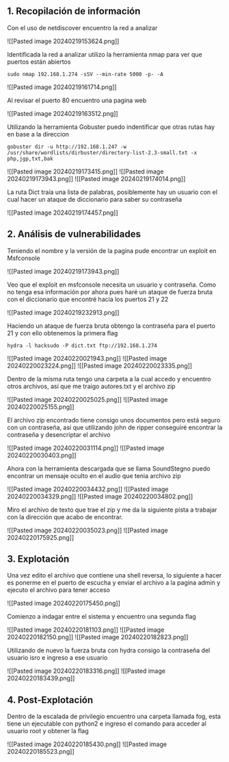## 1.  Recopilación de información

Con el uso de netdiscover encuentro la red a analizar

![[Pasted image 20240219153624.png]]

Identificada la red a analizar utilizo la herramienta nmap para ver que puertos están abiertos

```
sudo nmap 192.168.1.274 -sSV --min-rate 5000 -p- -A
```

![[Pasted image 20240219161714.png]]

Al revisar el puerto 80 encuentro una pagina web 

![[Pasted image 20240219163512.png]]

Utilizando la herramienta Gobuster puedo indentificar que otras rutas hay en base a la direccion 

```
gobuster dir -u http://192.168.1.247 -w /usr/share/wordlists/dirbuster/directory-list-2.3-small.txt -x php,jgp,txt,bak
```

![[Pasted image 20240219173415.png]]
![[Pasted image 20240219173943.png]]
![[Pasted image 20240219174014.png]]

La ruta Dict traía una lista de palabras, posiblemente hay un usuario con el cual hacer un ataque de diccionario para saber su contraseña 

![[Pasted image 20240219174457.png]]

## 2. Análisis de vulnerabilidades

Teniendo el nombre y la versión de la pagina pude encontrar un exploit en Msfconsole

![[Pasted image 20240219173943.png]]

Veo que el exploit en msfconsole necesita un usuario y contraseña. Como no tenga esa información por ahora pues haré un ataque de fuerza bruta con el diccionario que encontré hacia los puertos 21 y 22

![[Pasted image 20240219232913.png]]

Haciendo un ataque de fuerza bruta obtengo la contraseña para el puerto 21 y con ello obtenemos la primera flag

```
hydra -l hacksudo -P dict.txt ftp://192.168.1.274
```

![[Pasted image 20240220021943.png]]
![[Pasted image 20240220023224.png]]
![[Pasted image 20240220023335.png]]

Dentro de la misma ruta tengo una carpeta a la cual accedo y encuentro otros archivos, así que me traigo autores.txt y el archivo zip

![[Pasted image 20240220025025.png]]
![[Pasted image 20240220025155.png]]

El archivo zip encontrado tiene consigo unos documentos pero está seguro con un contraseña, así que utilizando john de ripper conseguiré encontrar la contraseña y desencriptar el archivo

![[Pasted image 20240220031114.png]]
![[Pasted image 20240220030403.png]]

Ahora con la herramienta descargada que se llama SoundStegno puedo encontrar un mensaje oculto en el audio que tenia archivo zip

![[Pasted image 20240220034432.png]]
![[Pasted image 20240220034329.png]]
![[Pasted image 20240220034802.png]]

Miro el archivo de texto que trae el zip y me da la siguiente pista a trabajar con la dirección que acabo de encontrar.

![[Pasted image 20240220035023.png]]
![[Pasted image 20240220175925.png]]


## 3. Explotación

Una vez edito el archivo que contiene una shell reversa, lo siguiente a hacer es ponerme en el puerto de escucha y enviar el archivo a la pagina admin y ejecuto el archivo para tener acceso

![[Pasted image 20240220175450.png]]

Comienzo a indagar entre el sistema y encuentro una segunda flag

![[Pasted image 20240220181103.png]]
![[Pasted image 20240220182150.png]]
![[Pasted image 20240220182823.png]]

Utilizando de nuevo la fuerza bruta con hydra consigo la contraseña del usuario isro e ingreso a ese usuario

![[Pasted image 20240220183316.png]]
![[Pasted image 20240220183439.png]]

## 4. Post-Explotación

Dentro de la escalada de privilegio encuentro una carpeta llamada fog, esta tiene un ejecutable con python2 e ingreso el comando para acceder al usuario root y obtener la flag

![[Pasted image 20240220185430.png]]
![[Pasted image 20240220185523.png]]

